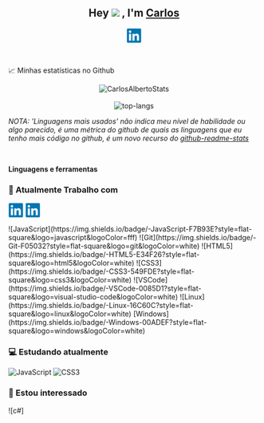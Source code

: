 <h2 align="center">Hey <img src="https://media.giphy.com/media/hvRJCLFzcasrR4ia7z/giphy.gif" width="25px"> , I'm <a href="https://www.linkedin.com/in/carlos-silva-27774420b/">Carlos</a></h2>
<p align="center">
  <a href="https://www.linkedin.com/in/carlos-silva-27774420b/"target="_blank">
    <img align="center" alt="Carlos-Linkedin" height="30" width"40" src="https://raw.githubusercontent.com/devicons/devicon/master/icons/linkedin/linkedin-original.svg" style-"max-width:100%;">
  </a> 
</p>

 <br>

📈  Minhas estatísticas no Github <br />
<p align="center">
  <img src="https://github-readme-stats.vercel.app/api?username=CarlosAlberto5297&theme=dark&show_icons=true" alt="CarlosAlbertoStats" />  
  <br />
  <br />
  <img src="https://github-readme-stats.vercel.app/api/top-langs/?username=CarlosAlberto5297&layout=compact&theme=dark" alt="top-langs" />
</p>

*NOTA: 'Linguagens  mais usados' não indica meu nível de habilidade ou algo parecido, é uma métrica do github de quais as linguagens que  eu tenho mais código no github, é um novo recurso do [github-readme-stats](https://github.com/anuraghazra/github-readme-stats)*

<br>

**Linguagens e ferramentas**


### 💼 Atualmente Trabalho com

<p>
  <img align="center" alt="Carlos-Linkedin" height="30" width"40" src="https://raw.githubusercontent.com/devicons/devicon/master/icons/linkedin/linkedin-original.svg" style-"max-width:100%;">
  <img align="center" alt="Carlos-Linkedin" height="30" width"40" src="https://raw.githubusercontent.com/devicons/devicon/master/icons/linkedin/linkedin-original.svg" style-"max-width:100%;">
  
 </p>
![JavaScript](https://img.shields.io/badge/-JavaScript-F7B93E?style=flat-square&logo=javascript&logoColor=fff)
![Git](https://img.shields.io/badge/-Git-F05032?style=flat-square&logo=git&logoColor=white)
![HTML5](https://img.shields.io/badge/-HTML5-E34F26?style=flat-square&logo=html5&logoColor=white)
![CSS3](https://img.shields.io/badge/-CSS3-549FDE?style=flat-square&logo=css3&logoColor=white)
![VSCode](https://img.shields.io/badge/-VSCode-0085D1?style=flat-square&logo=visual-studio-code&logoColor=white)
![Linux](https://img.shields.io/badge/-Linux-16C60C?style=flat-square&logo=linux&logoColor=white)
[Windows](https://img.shields.io/badge/-Windows-00ADEF?style=flat-square&logo=windows&logoColor=white)

### 💻 Estudando atualmente
![JavaScript](https://img.shields.io/badge/-JavaScript-F7B93E?style=flat-square&logo=javascript&logoColor=fff)
![CSS3](https://img.shields.io/badge/-CSS3-549FDE?style=flat-square&logo=css3&logoColor=white)


### 👀 Estou interessado
![c#]


